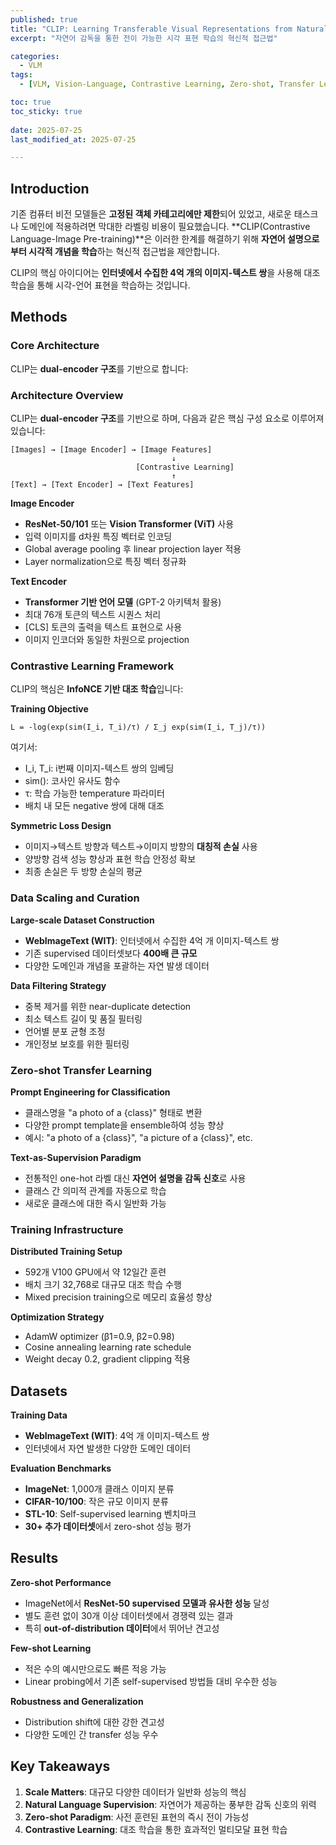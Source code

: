```yaml
---
published: true
title: "CLIP: Learning Transferable Visual Representations from Natural Language"
excerpt: "자연어 감독을 통한 전이 가능한 시각 표현 학습의 혁신적 접근법"

categories:
  - VLM
tags:
  - [VLM, Vision-Language, Contrastive Learning, Zero-shot, Transfer Learning]

toc: true
toc_sticky: true
 
date: 2025-07-25
last_modified_at: 2025-07-25

---
```


## Introduction

기존 컴퓨터 비전 모델들은 **고정된 객체 카테고리에만 제한**되어 있었고, 새로운 태스크나 도메인에 적용하려면 막대한 라벨링 비용이 필요했습니다. **CLIP(Contrastive Language-Image Pre-training)**은 이러한 한계를 해결하기 위해 **자연어 설명으로부터 시각적 개념을 학습**하는 혁신적 접근법을 제안합니다.

CLIP의 핵심 아이디어는 **인터넷에서 수집한 4억 개의 이미지-텍스트 쌍**을 사용해 대조 학습을 통해 시각-언어 표현을 학습하는 것입니다.


## Methods

### Core Architecture

CLIP는 **dual-encoder 구조**를 기반으로 합니다:

### Architecture Overview

CLIP는 **dual-encoder 구조**를 기반으로 하며, 다음과 같은 핵심 구성 요소로 이루어져 있습니다:

```
[Images] → [Image Encoder] → [Image Features]
                                    ↓
                            [Contrastive Learning]
                                    ↑
[Text] → [Text Encoder] → [Text Features]
```

**Image Encoder**
- **ResNet-50/101** 또는 **Vision Transformer (ViT)** 사용
- 입력 이미지를 d차원 특징 벡터로 인코딩
- Global average pooling 후 linear projection layer 적용
- Layer normalization으로 특징 벡터 정규화

**Text Encoder**  
- **Transformer 기반 언어 모델** (GPT-2 아키텍처 활용)
- 최대 76개 토큰의 텍스트 시퀀스 처리
- [CLS] 토큰의 출력을 텍스트 표현으로 사용
- 이미지 인코더와 동일한 차원으로 projection

### Contrastive Learning Framework

CLIP의 핵심은 **InfoNCE 기반 대조 학습**입니다:

**Training Objective**
```
L = -log(exp(sim(I_i, T_i)/τ) / Σ_j exp(sim(I_i, T_j)/τ))
```

여기서:
- I_i, T_i: i번째 이미지-텍스트 쌍의 임베딩
- sim(): 코사인 유사도 함수  
- τ: 학습 가능한 temperature 파라미터
- 배치 내 모든 negative 쌍에 대해 대조

**Symmetric Loss Design**
- 이미지→텍스트 방향과 텍스트→이미지 방향의 **대칭적 손실** 사용
- 양방향 검색 성능 향상과 표현 학습 안정성 확보
- 최종 손실은 두 방향 손실의 평균

### Data Scaling and Curation

**Large-scale Dataset Construction**
- **WebImageText (WIT)**: 인터넷에서 수집한 4억 개 이미지-텍스트 쌍
- 기존 supervised 데이터셋보다 **400배 큰 규모**
- 다양한 도메인과 개념을 포괄하는 자연 발생 데이터

**Data Filtering Strategy**
- 중복 제거를 위한 near-duplicate detection
- 최소 텍스트 길이 및 품질 필터링  
- 언어별 분포 균형 조정
- 개인정보 보호를 위한 필터링

### Zero-shot Transfer Learning

**Prompt Engineering for Classification**
- 클래스명을 "a photo of a {class}" 형태로 변환
- 다양한 prompt template을 ensemble하여 성능 향상
- 예시: "a photo of a {class}", "a picture of a {class}", etc.

**Text-as-Supervision Paradigm**
- 전통적인 one-hot 라벨 대신 **자연어 설명을 감독 신호**로 사용
- 클래스 간 의미적 관계를 자동으로 학습
- 새로운 클래스에 대한 즉시 일반화 가능

### Training Infrastructure

**Distributed Training Setup**
- 592개 V100 GPU에서 약 12일간 훈련
- 배치 크기 32,768로 대규모 대조 학습 수행
- Mixed precision training으로 메모리 효율성 향상

**Optimization Strategy**
- AdamW optimizer (β1=0.9, β2=0.98)
- Cosine annealing learning rate schedule
- Weight decay 0.2, gradient clipping 적용

## Datasets

**Training Data**
- **WebImageText (WIT)**: 4억 개 이미지-텍스트 쌍
- 인터넷에서 자연 발생한 다양한 도메인 데이터

**Evaluation Benchmarks**
- **ImageNet**: 1,000개 클래스 이미지 분류
- **CIFAR-10/100**: 작은 규모 이미지 분류  
- **STL-10**: Self-supervised learning 벤치마크
- **30+ 추가 데이터셋**에서 zero-shot 성능 평가

## Results

**Zero-shot Performance**
- ImageNet에서 **ResNet-50 supervised 모델과 유사한 성능** 달성
- 별도 훈련 없이 30개 이상 데이터셋에서 경쟁력 있는 결과
- 특히 **out-of-distribution 데이터**에서 뛰어난 견고성

**Few-shot Learning**
- 적은 수의 예시만으로도 빠른 적응 가능
- Linear probing에서 기존 self-supervised 방법들 대비 우수한 성능

**Robustness and Generalization**
- Distribution shift에 대한 강한 견고성
- 다양한 도메인 간 transfer 성능 우수

## Key Takeaways

1. **Scale Matters**: 대규모 다양한 데이터가 일반화 성능의 핵심
2. **Natural Language Supervision**: 자연어가 제공하는 풍부한 감독 신호의 위력
3. **Zero-shot Paradigm**: 사전 훈련된 표현의 즉시 전이 가능성
4. **Contrastive Learning**: 대조 학습을 통한 효과적인 멀티모달 표현 학습